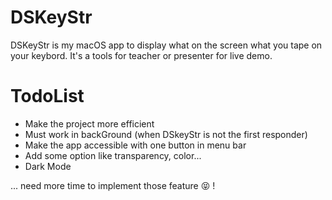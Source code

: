 # DSKeyStr

DSKeyStr is my macOS app to display what on the screen what you tape on your keybord. It's a tools for teacher or presenter for live demo. 

# TodoList 

* Make the project more efficient 
* Must work in backGround (when DSkeyStr is not the first responder)
* Make the app accessible with one button in menu bar 
* Add some option like transparency, color... 
* Dark Mode

... need more time to implement those feature 😝 !
